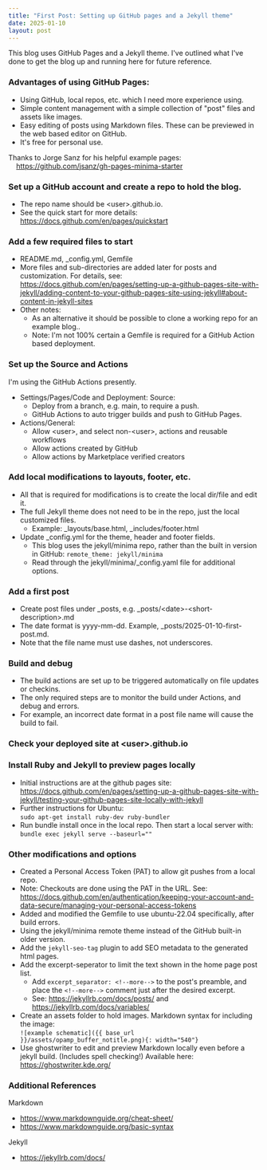 ```yaml
---
title: "First Post: Setting up GitHub pages and a Jekyll theme"
date: 2025-01-10
layout: post
---
```


This blog uses GitHub Pages and a Jekyll theme.  I've outlined what I've done to get the blog up and running here for future reference.  

### Advantages of using GitHub Pages:
- Using GitHub, local repos, etc. which I need more experience using.
- Simple content management with a simple collection of "post" files and assets like images.
- Easy editing of posts using Markdown files. These can be previewed in the web based editor on GitHub.
- It's free for personal use.

Thanks to Jorge Sanz for his helpful example pages:  
&nbsp;&nbsp;&nbsp;&nbsp;<https://github.com/jsanz/gh-pages-minima-starter>

### Set up a GitHub account and create a repo to hold the blog.
- The repo name should be \<user\>.github.io.
- See the quick start for more details:\
  <https://docs.github.com/en/pages/quickstart>

### Add a few required files to start
- README.md, _config.yml, Gemfile
- More files and sub-directories are added later for posts and customization. For details, see:
  <https://docs.github.com/en/pages/setting-up-a-github-pages-site-with-jekyll/adding-content-to-your-github-pages-site-using-jekyll#about-content-in-jekyll-sites>
- Other notes: 
  - As an alternative it should be possible to clone a working repo for an example blog..
  - Note: I'm not 100% certain a Gemfile is required for a GitHub Action based deployment.

### Set up the Source and Actions 
I'm using the GitHub Actions presently.
- Settings/Pages/Code and Deployment: Source:
  - Deploy from a branch, e.g. main, to require a push.
  - GitHub Actions to auto trigger builds and push to GitHub Pages.
- Actions/General:
  - Allow \<user\>, and select non-\<user\>, actions and reusable workflows
  - Allow actions created by GitHub
  - Allow actions by Marketplace verified creators

### Add local modifications to layouts, footer, etc.
- All that is required for modifications is to create the local dir/file and edit it.
- The full Jekyll theme does not need to be in the repo, just the local customized files.
  - Example: _layouts/base.html, _includes/footer.html
- Update _config.yml for the theme, header and footer fields.
  - This blog uses the jekyll/minima repo, rather than the built in version in GitHub:
    `remote_theme: jekyll/minima`
  - Read through the jekyll/minima/_config.yaml file for additional options.

### Add a first post
- Create post files under _posts, e.g. _posts/\<date\>-\<short-description\>.md
- The date format is yyyy-mm-dd.  Example, _posts/2025-01-10-first-post.md.
- Note that the file name must use dashes, not underscores.

### Build and debug
- The build actions are set up to be triggered automatically on file updates or checkins.
- The only required steps are to monitor the build under Actions, and debug and errors.
- For example, an incorrect date format in a post file name will cause the build to fail.

### Check your deployed site at \<user>.github.io

### Install Ruby and Jekyll to preview pages locally
- Initial instructions are at the github pages site:  
  <https://docs.github.com/en/pages/setting-up-a-github-pages-site-with-jekyll/testing-your-github-pages-site-locally-with-jekyll>
- Further instructions for Ubuntu:  
`sudo apt-get install ruby-dev ruby-bundler`
- Run bundle install once in the local repo.  Then start a local server with:  
`bundle exec jekyll serve --baseurl=""`

### Other modifications and options
- Created a Personal Access Token (PAT) to allow git pushes from a local repo.
- Note: Checkouts are done using the PAT in the URL. See:  
  <https://docs.github.com/en/authentication/keeping-your-account-and-data-secure/managing-your-personal-access-tokens>
- Added and modified the Gemfile to use ubuntu-22.04 specifically, after build errors.
- Using the jekyll/minima remote theme instead of the GitHub built-in older version.
- Add the `jekyll-seo-tag` plugin to add SEO metadata to the generated html pages.
- Add the excerpt-seperator to limit the text shown in the home page post list.
  - Add `excerpt_separator: <!--more-->` to the post's preamble, and place the `<!--more-->` comment just after the desired excerpt.
  - See: <https://jekyllrb.com/docs/posts/> and <https://jekyllrb.com/docs/variables/>
- Create an assets folder to hold images.  Markdown syntax for including the image:  
  `![example schematic]({{ base_url }}/assets/opamp_buffer_notitle.png){: width="540"}`  
- Use ghostwriter to edit and preview Markdown locally even before a jekyll build. (Includes spell checking!) Available here:  
  <https://ghostwriter.kde.org/>

### Additional References
Markdown
- <https://www.markdownguide.org/cheat-sheet/>
- <https://www.markdownguide.org/basic-syntax>

Jekyll  
- <https://jekyllrb.com/docs/>
